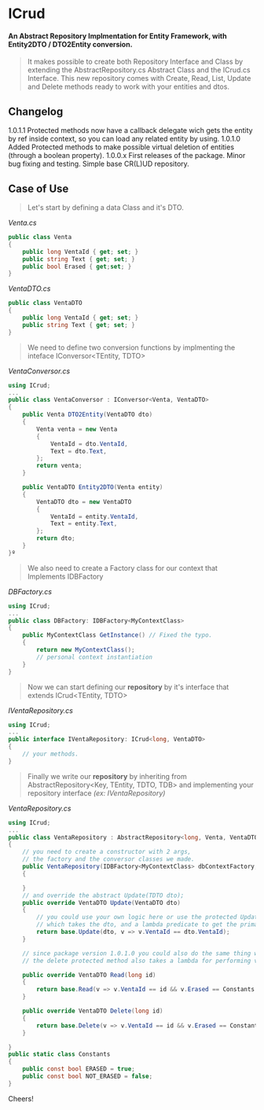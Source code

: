 # ICrud
#### An Abstract Repository Implmentation for Entity Framework, with Entity2DTO / DTO2Entity conversion. 

>It makes possible to create both Repository Interface and Class by extending the AbstractRepository.cs Abstract Class and the ICrud.cs Interface. This new repository comes with Create, Read, List, Update and Delete methods ready to work with your entities and dtos.

## Changelog
1.0.1.1 Protected methods now have a callback delegate wich gets the entity by ref inside context, so you can load any related entity by using.
1.0.1.0 Added Protected methods to make possible virtual deletion of entities (through a boolean property).
1.0.0.x First releases of the package. Minor bug fixing and testing. Simple base CR(L)UD repository.

## Case of Use

>Let's start by defining a data Class and it's DTO.

_Venta.cs_
```csharp
public class Venta
{
    public long VentaId { get; set; }
    public string Text { get; set; }
    public bool Erased { get;set; } 
}
```
_VentaDTO.cs_
```csharp
public class VentaDTO
{
    public long VentaId { get; set; }
    public string Text { get; set; }
}
```

>We need to define two conversion functions by implmenting the inteface IConversor<TEntity, TDTO>

_VentaConversor.cs_
```csharp
using ICrud;
...
public class VentaConversor : IConversor<Venta, VentaDTO>
{
	public Venta DTO2Entity(VentaDTO dto)
    {
        Venta venta = new Venta
        {
            VentaId = dto.VentaId,
            Text = dto.Text,
        };
        return venta;
    }

    public VentaDTO Entity2DTO(Venta entity)
    {
        VentaDTO dto = new VentaDTO
        {
            VentaId = entity.VentaId,
            Text = entity.Text,
        };
        return dto;
    }
}º
```
>We also need to create a Factory class for our context that Implements IDBFactory 

_DBFactory.cs_
```csharp
using ICrud;
...
public class DBFactory: IDBFactory<MyContextClass>
{
    public MyContextClass GetInstance() // Fixed the typo.
    {
        return new MyContextClass(); 
        // personal context instantiation 
    }
}
```
>Now we can start defining our **repository** by it's interface that extends ICrud<TEntity, TDTO>

_IVentaRepository.cs_
```csharp
using ICrud;
...
public interface IVentaRepository: ICrud<long, VentaDTO>
{
	// your methods.
}
```
>Finally we write our **repository** by inheriting from AbstractRepository<Key, TEntity, TDTO, TDB> and implementing your repository interface _(ex: IVentaRepository)_

_VentaRepository.cs_
```csharp
using ICrud;
...
public class VentaRepository : AbstractRepository<long, Venta, VentaDTO, MyContextClass>, IVentaRepository
{
	// you need to create a constructor with 2 args,
	// the factory and the conversor classes we made.
    public VentaRepository(IDBFactory<MyContextClass> dbContextFactory, IConversor<Venta,VentaDTO> conversor) :base(dbContextFactory, conversor)
    {

    }
    // and override the abstract Update(TDTO dto);
    public override VentaDTO Update(VentaDTO dto)
    {
    	// you could use your own logic here or use the protected Update,
    	// which takes the dto, and a lambda predicate to get the primary key
        return base.Update(dto, v => v.VentaId == dto.VentaId);
    }

    // since package version 1.0.1.0 you could also do the same thing with read, update and delete methods.
    // the delete protected method also takes a lambda for performing virtual deletion.

    public override VentaDTO Read(long id)
    {
        return base.Read(v => v.VentaId == id && v.Erased == Constants.NOT_ERASED);
    }

    public override VentaDTO Delete(long id)
    {
        return base.Delete(v => v.VentaId == id && v.Erased == Constants.NOT_ERASED, (ref Venta v) => v.Erased = Constants.ERASED);
    }

}
public static class Constants
{
    public const bool ERASED = true;
    public const bool NOT_ERASED = false;
}
```

Cheers!